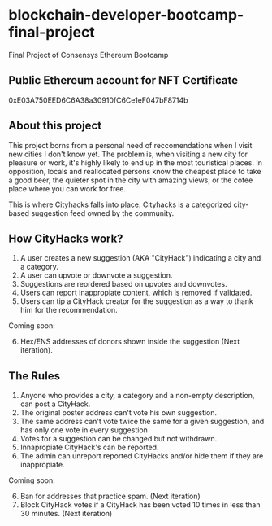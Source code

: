 # blockchain-developer-bootcamp-final-project
Final Project of Consensys Ethereum Bootcamp

## Public Ethereum account for NFT Certificate

0xE03A750EED6C6A38a30910fC6Ce1eF047bF8714b

## About this project

This project borns from a personal need of reccomendations when I visit new cities I don't know yet. The problem is, when visiting a new city for pleasure or work, it's highly likely to end up in the most touristical places. In opposition, locals and reallocated persons know the cheapest place to take a good beer, the quieter spot in the city with amazing views, or the cofee place where you can work for free.

This is where Cityhacks falls into place. Cityhacks is a categorized city-based suggestion feed owned by the community.

## How CityHacks work?

1. A user creates a new suggestion (AKA "CityHack") indicating a city and a category.
2. A user can upvote or downvote a suggestion.
3. Suggestions are reordered based on upvotes and downvotes.
4. Users can report inappropiate content, which is removed if validated.
5. Users can tip a CityHack creator for the suggestion as a way to thank him for the recommendation.

Coming soon:

6. Hex/ENS addresses of donors shown inside the suggestion (Next iteration).

## The Rules
1. Anyone who provides a city, a category and a non-empty description, can post a CityHack.
1. The original poster address can't vote his own suggestion.
2. The same address can't vote twice the same for a given suggestion, and has only one vote in every suggestion
3. Votes for a suggestion can be changed but not withdrawn.
4. Innapropiate CityHack's can be reported.
5. The admin can unreport reported CityHacks and/or hide them if they are inappropiate.

Coming soon:

6. Ban for addresses that practice spam. (Next iteration)
7. Block CityHack votes if a CityHack has been voted 10 times in less than 30 minutes. (Next iteration)


